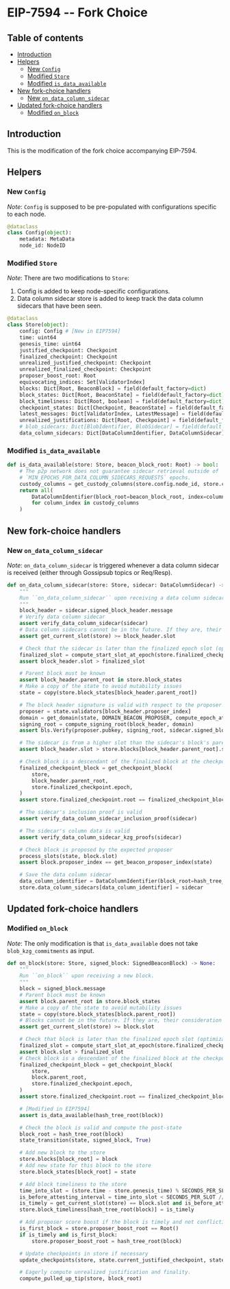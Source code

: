 # EIP-7594 -- Fork Choice

## Table of contents
<!-- TOC -->
<!-- START doctoc generated TOC please keep comment here to allow auto update -->
<!-- DON'T EDIT THIS SECTION, INSTEAD RE-RUN doctoc TO UPDATE -->

- [Introduction](#introduction)
- [Helpers](#helpers)
  - [New `Config`](#new-config)
  - [Modified `Store`](#modified-store)
  - [Modified `is_data_available`](#modified-is_data_available)
- [New fork-choice handlers](#new-fork-choice-handlers)
  - [New `on_data_column_sidecar`](#new-on_data_column_sidecar)
- [Updated fork-choice handlers](#updated-fork-choice-handlers)
  - [Modified `on_block`](#modified-on_block)

<!-- END doctoc generated TOC please keep comment here to allow auto update -->
<!-- /TOC -->

## Introduction

This is the modification of the fork choice accompanying EIP-7594.

## Helpers

### New `Config`

*Note*: `Config` is supposed to be pre-populated with configurations specific to each node.

```python
@dataclass
class Config(object):
    metadata: MetaData
    node_id: NodeID
```

### Modified `Store`

*Note*: There are two modifications to `Store`:
1. Config is added to keep node-specific configurations.
2. Data column sidecar store is added to keep track the data column sidecars that have been seen.

```python
@dataclass
class Store(object):
    config: Config # [New in EIP7594]
    time: uint64
    genesis_time: uint64
    justified_checkpoint: Checkpoint
    finalized_checkpoint: Checkpoint
    unrealized_justified_checkpoint: Checkpoint
    unrealized_finalized_checkpoint: Checkpoint
    proposer_boost_root: Root
    equivocating_indices: Set[ValidatorIndex]
    blocks: Dict[Root, BeaconBlock] = field(default_factory=dict)
    block_states: Dict[Root, BeaconState] = field(default_factory=dict)
    block_timeliness: Dict[Root, boolean] = field(default_factory=dict)
    checkpoint_states: Dict[Checkpoint, BeaconState] = field(default_factory=dict)
    latest_messages: Dict[ValidatorIndex, LatestMessage] = field(default_factory=dict)
    unrealized_justifications: Dict[Root, Checkpoint] = field(default_factory=dict)
    # blob_sidecars: Dict[BlobIdentifier, BlobSidecar] = field(default_factory=dict) # [Removed in EIP7594]
    data_column_sidecars: Dict[DataColumnIdentifier, DataColumnSidecar] = field(default_factory=dict) # [New in EIP7594]
```

### Modified `is_data_available`

```python
def is_data_available(store: Store, beacon_block_root: Root) -> bool:
    # The p2p network does not guarantee sidecar retrieval outside of
    # `MIN_EPOCHS_FOR_DATA_COLUMN_SIDECARS_REQUESTS` epochs.
    custody_columns = get_custody_columns(store.config.node_id, store.config.metadata.custody_subnet_count)
    return all(
        DataColumnIdentifier(block_root=beacon_block_root, index=column_index) in store.data_column_sidecars
        for column_index in custody_columns
    )
```

## New fork-choice handlers

### New `on_data_column_sidecar`

*Note*: `on_data_column_sidecar` is triggered whenever a data column sidecar is received (either through Gossipsub topics or Req/Resp).

```python
def on_data_column_sidecar(store: Store, sidecar: DataColumnSidecar) -> None:
    """
    Run ``on_data_column_sidecar`` upon receiving a data column sidecar.
    """
    block_header = sidecar.signed_block_header.message
    # Verify data column sidecar
    assert verify_data_column_sidecar(sidecar)
    # Data column sidecars cannot be in the future. If they are, their consideration must be delayed until they are in the past.
    assert get_current_slot(store) >= block_header.slot

    # Check that the sidecar is later than the finalized epoch slot (optimization to reduce calls to get_ancestor)
    finalized_slot = compute_start_slot_at_epoch(store.finalized_checkpoint.epoch)
    assert block_header.slot > finalized_slot

    # Parent block must be known
    assert block_header.parent_root in store.block_states
    # Make a copy of the state to avoid mutability issues
    state = copy(store.block_states[block_header.parent_root])

    # The block header signature is valid with respect to the proposer pubkey
    proposer = state.validators[block_header.proposer_index]
    domain = get_domain(state, DOMAIN_BEACON_PROPOSER, compute_epoch_at_slot(block_header.slot))
    signing_root = compute_signing_root(block_header, domain)
    assert bls.Verify(proposer.pubkey, signing_root, sidecar.signed_block_header.signature)

    # The sidecar is from a higher slot than the sidecar's block's parent
    assert block_header.slot > store.blocks[block_header.parent_root].slot

    # Check block is a descendant of the finalized block at the checkpoint finalized slot
    finalized_checkpoint_block = get_checkpoint_block(
        store,
        block_header.parent_root,
        store.finalized_checkpoint.epoch,
    )
    assert store.finalized_checkpoint.root == finalized_checkpoint_block

    # The sidecar's inclusion proof is valid
    assert verify_data_column_sidecar_inclusion_proof(sidecar)

    # The sidecar's column data is valid
    assert verify_data_column_sidecar_kzg_proofs(sidecar)

    # Check block is proposed by the expected proposer
    process_slots(state, block.slot)
    assert block.proposer_index == get_beacon_proposer_index(state)

    # Save the data column sidecar
    data_column_identifier = DataColumnIdentifier(block_root=hash_tree_root(block_header), index=sidecar.index)
    store.data_column_sidecars[data_column_identifier] = sidecar
```

## Updated fork-choice handlers

### Modified `on_block`

*Note*: The only modification is that `is_data_available` does not take `blob_kzg_commitments` as input.

```python
def on_block(store: Store, signed_block: SignedBeaconBlock) -> None:
    """
    Run ``on_block`` upon receiving a new block.
    """
    block = signed_block.message
    # Parent block must be known
    assert block.parent_root in store.block_states
    # Make a copy of the state to avoid mutability issues
    state = copy(store.block_states[block.parent_root])
    # Blocks cannot be in the future. If they are, their consideration must be delayed until they are in the past.
    assert get_current_slot(store) >= block.slot

    # Check that block is later than the finalized epoch slot (optimization to reduce calls to get_ancestor)
    finalized_slot = compute_start_slot_at_epoch(store.finalized_checkpoint.epoch)
    assert block.slot > finalized_slot
    # Check block is a descendant of the finalized block at the checkpoint finalized slot
    finalized_checkpoint_block = get_checkpoint_block(
        store,
        block.parent_root,
        store.finalized_checkpoint.epoch,
    )
    assert store.finalized_checkpoint.root == finalized_checkpoint_block

    # [Modified in EIP7594]
    assert is_data_available(hash_tree_root(block))

    # Check the block is valid and compute the post-state
    block_root = hash_tree_root(block)
    state_transition(state, signed_block, True)

    # Add new block to the store
    store.blocks[block_root] = block
    # Add new state for this block to the store
    store.block_states[block_root] = state

    # Add block timeliness to the store
    time_into_slot = (store.time - store.genesis_time) % SECONDS_PER_SLOT
    is_before_attesting_interval = time_into_slot < SECONDS_PER_SLOT // INTERVALS_PER_SLOT
    is_timely = get_current_slot(store) == block.slot and is_before_attesting_interval
    store.block_timeliness[hash_tree_root(block)] = is_timely

    # Add proposer score boost if the block is timely and not conflicting with an existing block
    is_first_block = store.proposer_boost_root == Root()
    if is_timely and is_first_block:
        store.proposer_boost_root = hash_tree_root(block)

    # Update checkpoints in store if necessary
    update_checkpoints(store, state.current_justified_checkpoint, state.finalized_checkpoint)

    # Eagerly compute unrealized justification and finality.
    compute_pulled_up_tip(store, block_root)
```
